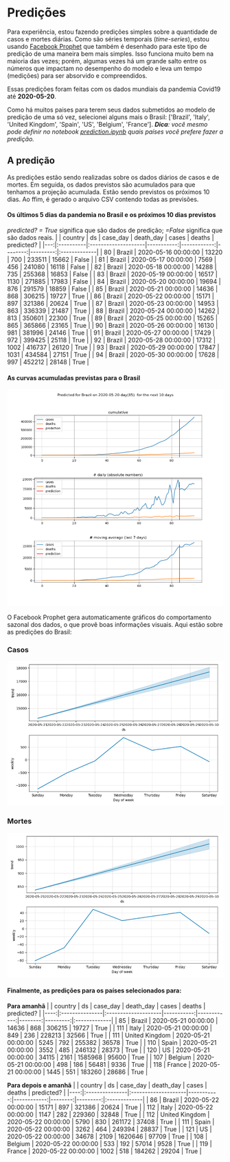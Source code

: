 # **Predições**
Para experiência, estou fazendo predições simples sobre a quantidade de casos e mortes diárias. Como são séries temporais (*time-series*), estou usando [Facebook Prophet](https://facebook.github.io/prophet/docs/quick_start.html) que também é desenhado para este tipo de predição de uma maneira bem mais simples. Isso funciona muito bem na maioria das vezes; porém, algumas vezes há um grande salto entre os números que impactam no desempenho do modelo e leva um tempo (medições) para ser absorvido e compreendidos.

Essas predições foram feitas com os dados mundiais da pandemia Covid19 até **2020-05-20**.

Como há muitos paises para terem seus dados submetidos ao modelo de predição de uma só vez, selecionei alguns mais o Brasil:
['Brazil', 'Italy', 'United Kingdom', 'Spain', 'US', 'Belgium', 'France'].
***Dica**: você mesmo pode definir no notebook *[prediction.ipynb](../prediction.ipynb)* quais países você prefere fazer a predição.*


## A predição
As predições estão sendo realizadas sobre os dados diários de casos e de mortes. Em seguida, os dados previstos são acumulados para que tenhamos a projeção acumulada. Estão sendo previstos os próximos 10 dias.
Ao ffim, é gerado o arquivo CSV contendo todas as previsões.

#### Os últimos 5 dias da pandemia no Brasil e os próximos 10 dias previstos
*predicted? = True* significa que são dados de predição; *=False* significa que são dados reais.
|    | country   | ds                  |   case_day |   death_day |   cases |   deaths | predicted?   |
|---:|:----------|:--------------------|-----------:|------------:|--------:|---------:|:-------------|
| 80 | Brazil    | 2020-05-16 00:00:00 |      13220 |         700 |  233511 |    15662 | False        |
| 81 | Brazil    | 2020-05-17 00:00:00 |       7569 |         456 |  241080 |    16118 | False        |
| 82 | Brazil    | 2020-05-18 00:00:00 |      14288 |         735 |  255368 |    16853 | False        |
| 83 | Brazil    | 2020-05-19 00:00:00 |      16517 |        1130 |  271885 |    17983 | False        |
| 84 | Brazil    | 2020-05-20 00:00:00 |      19694 |         876 |  291579 |    18859 | False        |
| 85 | Brazil    | 2020-05-21 00:00:00 |      14636 |         868 |  306215 |    19727 | True         |
| 86 | Brazil    | 2020-05-22 00:00:00 |      15171 |         897 |  321386 |    20624 | True         |
| 87 | Brazil    | 2020-05-23 00:00:00 |      14953 |         863 |  336339 |    21487 | True         |
| 88 | Brazil    | 2020-05-24 00:00:00 |      14262 |         813 |  350601 |    22300 | True         |
| 89 | Brazil    | 2020-05-25 00:00:00 |      15265 |         865 |  365866 |    23165 | True         |
| 90 | Brazil    | 2020-05-26 00:00:00 |      16130 |         981 |  381996 |    24146 | True         |
| 91 | Brazil    | 2020-05-27 00:00:00 |      17429 |         972 |  399425 |    25118 | True         |
| 92 | Brazil    | 2020-05-28 00:00:00 |      17312 |        1002 |  416737 |    26120 | True         |
| 93 | Brazil    | 2020-05-29 00:00:00 |      17847 |        1031 |  434584 |    27151 | True         |
| 94 | Brazil    | 2020-05-30 00:00:00 |      17628 |         997 |  452212 |    28148 | True         |

 #### As curvas acumuladas previstas para o Brasil
![](brazil_predictions.png)

 O Facebook Prophet gera automaticamente gráficos do comportamento sazonal dos dados, o que provê boas informações visuais. Aqui estão sobre as predições do Brasil:
### Casos
![](brazil_prophet_cases.png)

 ### Mortes
![](brazil_prophet_deaths.png)
#### Finalmente, as predições para os países selecionados para:
**Para amanhã**
|     | country        | ds                  |   case_day |   death_day |   cases |   deaths | predicted?   |
|----:|:---------------|:--------------------|-----------:|------------:|--------:|---------:|:-------------|
|  85 | Brazil         | 2020-05-21 00:00:00 |      14636 |         868 |  306215 |    19727 | True         |
| 111 | Italy          | 2020-05-21 00:00:00 |        849 |         236 |  228213 |    32566 | True         |
| 111 | United Kingdom | 2020-05-21 00:00:00 |       5245 |         792 |  255382 |    36578 | True         |
| 110 | Spain          | 2020-05-21 00:00:00 |       3552 |         485 |  246132 |    28373 | True         |
| 120 | US             | 2020-05-21 00:00:00 |      34115 |        2161 | 1585968 |    95600 | True         |
| 107 | Belgium        | 2020-05-21 00:00:00 |        498 |         186 |   56481 |     9336 | True         |
| 118 | France         | 2020-05-21 00:00:00 |       1445 |         551 |  183260 |    28686 | True         |

 **Para depois e amanhã** 
|     | country        | ds                  |   case_day |   death_day |   cases |   deaths | predicted?   |
|----:|:---------------|:--------------------|-----------:|------------:|--------:|---------:|:-------------|
|  86 | Brazil         | 2020-05-22 00:00:00 |      15171 |         897 |  321386 |    20624 | True         |
| 112 | Italy          | 2020-05-22 00:00:00 |       1147 |         282 |  229360 |    32848 | True         |
| 112 | United Kingdom | 2020-05-22 00:00:00 |       5790 |         830 |  261172 |    37408 | True         |
| 111 | Spain          | 2020-05-22 00:00:00 |       3262 |         464 |  249394 |    28837 | True         |
| 121 | US             | 2020-05-22 00:00:00 |      34678 |        2109 | 1620646 |    97709 | True         |
| 108 | Belgium        | 2020-05-22 00:00:00 |        533 |         192 |   57014 |     9528 | True         |
| 119 | France         | 2020-05-22 00:00:00 |       1002 |         518 |  184262 |    29204 | True         |